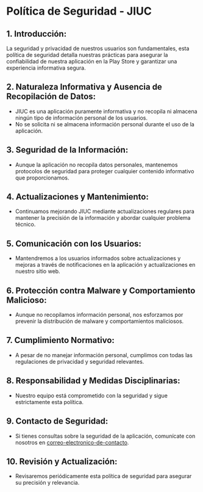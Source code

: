 # Política de Seguridad - JIUC

## 1. Introducción:
La seguridad y privacidad de nuestros usuarios son fundamentales, esta política de seguridad detalla nuestras prácticas para asegurar la confiabilidad de nuestra aplicación en la Play Store y garantizar una experiencia informativa segura.

## 2. Naturaleza Informativa y Ausencia de Recopilación de Datos:
- JIUC es una aplicación puramente informativa y no recopila ni almacena ningún tipo de información personal de los usuarios.
- No se solicita ni se almacena información personal durante el uso de la aplicación.

## 3. Seguridad de la Información:
- Aunque la aplicación no recopila datos personales, mantenemos protocolos de seguridad para proteger cualquier contenido informativo que proporcionamos.

## 4. Actualizaciones y Mantenimiento:
- Continuamos mejorando JIUC mediante actualizaciones regulares para mantener la precisión de la información y abordar cualquier problema técnico.

## 5. Comunicación con los Usuarios:
- Mantendremos a los usuarios informados sobre actualizaciones y mejoras a través de notificaciones en la aplicación y actualizaciones en nuestro sitio web.

## 6. Protección contra Malware y Comportamiento Malicioso:
- Aunque no recopilamos información personal, nos esforzamos por prevenir la distribución de malware y comportamientos maliciosos.

## 7. Cumplimiento Normativo:
- A pesar de no manejar información personal, cumplimos con todas las regulaciones de privacidad y seguridad relevantes.

## 8. Responsabilidad y Medidas Disciplinarias:
- Nuestro equipo está comprometido con la seguridad y sigue estrictamente esta política.

## 9. Contacto de Seguridad:
- Si tienes consultas sobre la seguridad de la aplicación, comunícate con nosotros en [correo-electronico-de-contacto](mailto:cafsoft@gmail.com).

## 10. Revisión y Actualización:
- Revisaremos periódicamente esta política de seguridad para asegurar su precisión y relevancia.
